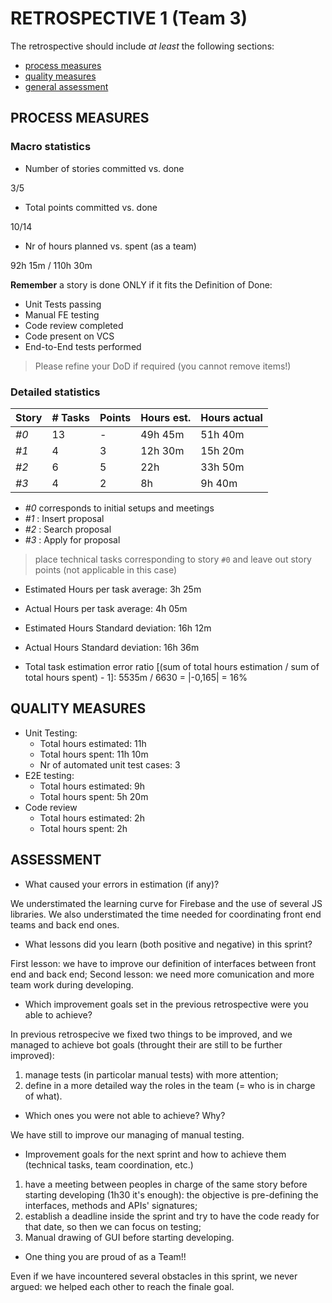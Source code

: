 RETROSPECTIVE 1 (Team 3)
=====================================

The retrospective should include _at least_ the following
sections:

- [process measures](#process-measures)
- [quality measures](#quality-measures)
- [general assessment](#assessment)

## PROCESS MEASURES 

### Macro statistics

- Number of stories committed vs. done

 3/5

- Total points committed vs. done

10/14

- Nr of hours planned vs. spent (as a team)

92h 15m / 110h 30m

**Remember** a story is done ONLY if it fits the Definition of Done:
 
- Unit Tests passing
- Manual FE testing
- Code review completed
- Code present on VCS
- End-to-End tests performed

> Please refine your DoD if required (you cannot remove items!) 

### Detailed statistics

| Story  | # Tasks | Points | Hours est. | Hours actual |
|--------|---------|--------|------------|--------------|
| _#0_   |     13   |    -   |   49h 45m    |   51h 40m  |
| _#1_   |     4   |    3   |     12h 30m    |   15h 20m   |
| _#2_   |    6    |    5   |     22h    |   33h 50m        |
| _#3_   |    4    |    2   |     8h    |      9h 40m     |

- _#0_ corresponds to initial setups and meetings
- _#1_ : Insert proposal
- _#2_ : Search proposal
- _#3_ : Apply for proposal

> place technical tasks corresponding to story `#0` and leave out story points (not applicable in this case)

- Estimated Hours per task average: 3h 25m
- Actual Hours per task average: 4h 05m
- Estimated Hours Standard deviation: 16h 12m
- Actual Hours Standard deviation: 16h 36m

- Total task estimation error ratio [(sum of total hours estimation / sum of total hours spent) - 1]: 5535m / 6630 = |-0,165| = 16%

  
## QUALITY MEASURES 

- Unit Testing:
  - Total hours estimated: 11h
  - Total hours spent: 11h 10m 
  - Nr of automated unit test cases: 3
- E2E testing:
  - Total hours estimated: 9h 
  - Total hours spent: 5h 20m
- Code review 
  - Total hours estimated: 2h
  - Total hours spent: 2h


## ASSESSMENT

- What caused your errors in estimation (if any)?

We understimated the learning curve for Firebase and the use of several JS libraries.
We also understimated the time needed for coordinating front end teams and back end ones.


- What lessons did you learn (both positive and negative) in this sprint?

First lesson: we have to improve our definition of interfaces between front end and back end;
Second lesson: we need more comunication and more team work during developing.


- Which improvement goals set in the previous retrospective were you able to achieve? 

In previous retrospecive we fixed two things to be improved, and we managed to achieve bot goals (throught their are still to be further improved):
1. manage tests (in particolar manual tests) with more attention;
2. define in a more detailed way the roles in the team (= who is in charge of what).

  
- Which ones you were not able to achieve? Why?

We have still to improve our managing of manual testing.


- Improvement goals for the next sprint and how to achieve them (technical tasks, team coordination, etc.)

1. have a meeting between peoples in charge of the same story before starting developing (1h30 it's enough): the objective is pre-defining the interfaces, methods and APIs' signatures;
2. establish a deadline inside the sprint and try to have the code ready for that date, so then we can focus on testing;
3. Manual drawing of GUI before starting developing.

- One thing you are proud of as a Team!!

Even if we have incountered several obstacles in this sprint, we never argued: we helped each other to reach the finale goal.